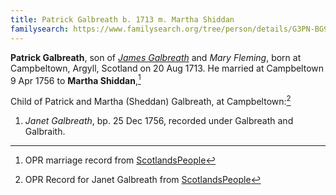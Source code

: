 ```yaml
---
title: Patrick Galbreath b. 1713 m. Martha Shiddan
familysearch: https://www.familysearch.org/tree/person/details/G3PN-BG9
---
```

**Patrick Galbreath**, son of [*James Galbreath*](galbreath-james-1672.md) and *Mary Fleming*, born at Campbeltown, Argyll, Scotland on 20 Aug 1713.  He married at Campbeltown 9 Apr 1756 to **Martha Shiddan**,[^marriage]

Child of Patrick and Martha (Sheddan) Galbreath, at Campbeltown:[^children]

1. *Janet Galbreath*, bp. 25 Dec 1756, recorded under Galbreath and Galbraith.

[^marriage]: OPR marriage record from [ScotlandsPeople](https://www.scotlandspeople.gov.uk/record-results?search_type=people&event=M&record_type%5B0%5D=opr_marriages&church_type=Old%20Parish%20Registers&dl_cat=church&dl_rec=church-banns-marriages&surname=galbraith&surname_so=exact&forename=patrick&forename_so=exact&sex=M&spouse_name=Shiddan&spouse_name_so=exact&from_year=1756&to_year=1756&county=ARGYLL&record=Church%20of%20Scotland%20%28old%20parish%20registers%29%20Roman%20Catholic%20Church%20Other%20churches&rd_real_name%5B0%5D=CAMPBELTOWN%20%28LANDWARD%29%20OR%20CAMPBELTOWN%20%28BURGH%29%20OR%20CAMPBELTOWN&rd_display_name%5B0%5D=CAMPBELTOWN%20%28LANDWARD%29%7CCAMPBELTOWN%20%28BURGH%29%7CCAMPBELTOWN_CAMPBELTOWN&rd_label%5B0%5D=CAMPBELTOWN&rd_name%5B0%5D=CAMPBELTOWN%20%2ALANDWARD%2A%20OR%20CAMPBELTOWN%20%2ABURGH%2A%20OR%20CAMPBELTOWN)
[^children]: OPR Record for Janet Galbreath from [ScotlandsPeople](https://www.scotlandspeople.gov.uk/record-results?search_type=people&event=%28B%20OR%20C%20OR%20S%29&record_type%5B0%5D=opr_births&church_type=Old%20Parish%20Registers&dl_cat=church&dl_rec=church-births-baptisms&surname=galbraith&surname_so=syn&forename=janet&forename_so=starts&sex=F&from_year=1750&to_year=1800&parent_names=shiddan&parent_names_so=fuzzy&parent_name_two_so=exact&county=ARGYLL&record=Church%20of%20Scotland%20%28old%20parish%20registers%29%20Roman%20Catholic%20Church%20Other%20churches)
